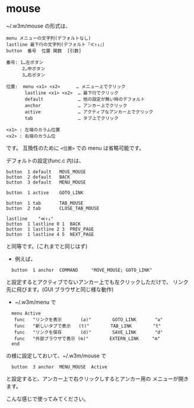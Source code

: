 # mouse

~/.w3m/mouse の形式は、

```
menu メニューの文字列(デフォルトなし)
lastline 最下行の文字列(デフォルト『≪↑↓』)
button  番号  位置 関数  [引数]
```

```
番号: 1…左ボタン
      2…中ボタン
      3…右ボタン

位置:  menu <x1> <x2>      … メニュー上でクリック
       lastline <x1> <x2>  … 最下行でクリック
       default             … 他の設定が無い時のデフォルト
       anchor              … アンカー上でクリック
       active              … アクティブなアンカー上でクリック
       tab                 … タブ上でクリック

<x1> : 左端のカラム位置
<x2> : 右端のカラム位
```

です。
互換性のために `<位置>` での menu は省略可能です。

デフォルトの設定(func.c 内)は、

```
button	1 default	MOVE_MOUSE
button	2 default	BACK
button	3 default	MENU_MOUSE

button	1 active	GOTO_LINK

button	1 tab		TAB_MOUSE
button	2 tab		CLOSE_TAB_MOUSE

lastline	"≪↑↓"
button	1 lastline 0 1	BACK
button	1 lastline 2 3	PREV_PAGE
button	1 lastline 4 5	NEXT_PAGE
```

と同等です。(これまでと同じはず)

- 例えば、

```
  button  1 anchor	COMMAND		"MOVE_MOUSE; GOTO_LINK"
```

  と設定するとアクティブでないアンカー上でも左クリックしただけで、
  リンク先に飛びます。(GUI ブラウザと同じ様な動作)

- ~/.w3m/menu で

```
  menu Active
   func   "リンクを表示       (a)"        GOTO_LINK       "a"
   func   "新しいタブで表示   (t)"        TAB_LINK        "t"
   func   "リンクを保存       (d)"        SAVE_LINK       "d"
   func   "外部ブラウザで表示 (m)"        EXTERN_LINK     "m"
  end
```

の様に設定しておいて、~/.w3m/mouse で

```
  button  3 anchor	MENU_MOUSE	Active
```

と設定すると、アンカー上で右クリックしするとアンカー用の
メニューが開きます。

こんな感じで使ってみてください。
